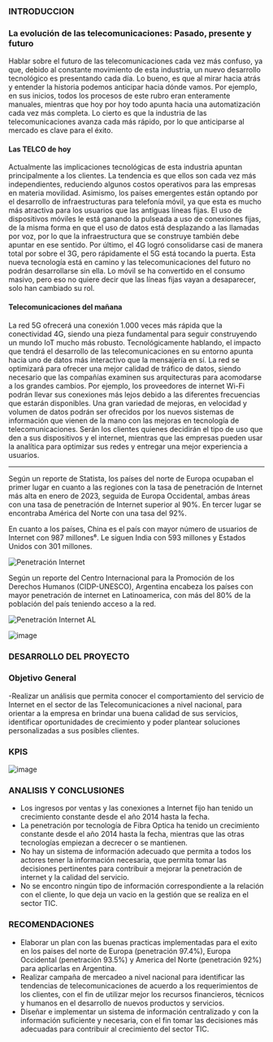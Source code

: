 ### INTRODUCCION

### La evolución de las telecomunicaciones: Pasado, presente y futuro
Hablar sobre el futuro de las telecomunicaciones cada vez más confuso, ya que, debido al constante movimiento de esta industria, un nuevo desarrollo tecnológico es presentando cada día.
Lo bueno, es que al mirar hacia atrás y entender la historia podemos anticipar hacia dónde vamos. Por ejemplo, en sus inicios, todos los procesos de este rubro eran enteramente manuales, mientras que hoy por hoy todo apunta hacia una automatización cada vez más completa.
Lo cierto es que la industria de las telecomunicaciones avanza cada más rápido, por lo que anticiparse al mercado es clave para el éxito.

#### Las TELCO de hoy
Actualmente las implicaciones tecnológicas de esta industria apuntan principalmente a los clientes. La tendencia es que ellos son cada vez más independientes, reduciendo algunos costos operativos para las empresas en materia movilidad. Asimismo, los países emergentes están optando por el desarrollo de infraestructuras para telefonía móvil, ya que esta es mucho más atractiva para los usuarios que las antiguas líneas fijas.
El uso de dispositivos móviles le está ganando la pulseada a uso de conexiones fijas, de la misma forma en que el uso de datos está desplazando a las llamadas por voz, por lo que la infraestructura que se construye también debe apuntar en ese sentido.
Por último, el 4G logró consolidarse casi de manera total por sobre el 3G, pero rápidamente el 5G está tocando la puerta. Esta nueva tecnología está en camino y las telecomunicaciones del futuro no podrán desarrollarse sin ella. Lo móvil se ha convertido en el consumo masivo, pero eso no quiere decir que las líneas fijas vayan a desaparecer, solo han cambiado su rol.

#### Telecomunicaciones del mañana

 La red 5G ofrecerá una conexión 1.000 veces más rápida que la conectividad 4G, siendo una pieza fundamental para seguir construyendo un mundo IoT mucho más robusto.
Tecnológicamente hablando, el impacto que tendrá el desarrollo de las telecomunicaciones en su entorno apunta hacia uno de datos más interactivo que la mensajería en sí.
La red se optimizará para ofrecer una mejor calidad de tráfico de datos, siendo necesario que las compañías examinen sus arquitecturas para acomodarse a los grandes cambios. Por ejemplo, los proveedores de internet Wi-Fi podrán llevar sus conexiones más lejos debido a las diferentes frecuencias que estarán disponibles.
Una gran variedad de mejoras, en velocidad y volumen de datos podrán ser ofrecidos por los nuevos sistemas de información que vienen de la mano con las mejoras en tecnología de telecomunicaciones.
Serán los clientes quienes decidirán el tipo de uso que den a sus dispositivos y el internet, mientras que las empresas pueden usar la analítica para optimizar sus redes y entregar una mejor experiencia a usuarios.

-------------------------------------------------------------------------------------------------------------------------------------------------------------
Según un reporte de Statista, los países del norte de Europa ocupaban el primer lugar en cuanto a las regiones con la tasa de penetración de Internet más alta en enero de 2023, seguida de Europa Occidental, ambas áreas con una tasa de penetración de Internet superior al 90%. En tercer lugar se encontraba América del Norte con una tasa del 92%.

En cuanto a los países, China es el país con mayor número de usuarios de Internet con 987 millones⁶. Le siguen India con 593 millones y Estados Unidos con 301 millones.

![Penetración Internet](https://user-images.githubusercontent.com/113458958/233634459-dcbe47b0-9c54-4cec-8b9b-852165c8412b.PNG)

Según un reporte del Centro Internacional para la Promoción de los Derechos Humanos (CIDP-UNESCO), Argentina encabeza los países con mayor penetración de internet en Latinoamerica, con más del 80% de la población del país teniendo acceso a la red.

![Penetración Internet AL](https://user-images.githubusercontent.com/113458958/233636818-90de2d6b-e88d-411e-8a92-9c030ff3d0c5.PNG)


![image](https://user-images.githubusercontent.com/113458958/234278066-af103416-2865-40b8-baaf-11398d14b2af.png)


### DESARROLLO DEL PROYECTO

### Objetivo General
-Realizar un análisis que permita conocer el comportamiento del servicio de Internet en el sector de las Telecomunicaciones a nivel nacional, para orientar a la empresa en brindar una buena calidad de sus servicios, identificar oportunidades de crecimiento y poder plantear soluciones personalizadas a sus posibles clientes.

### KPIS

![image](https://user-images.githubusercontent.com/113458958/234375083-7e6816ec-4bcf-4138-933f-12e43812d010.png)


### ANALISIS Y CONCLUSIONES

- Los ingresos por ventas y las conexiones a Internet fijo han tenido un crecimiento constante desde el año 2014 hasta la fecha.
- La penetración por tecnología de Fibra Optica ha tenido un crecimiento constante desde el año 2014 hasta la fecha, mientras que las otras tecnologías empiezan a decrecer o se mantienen.
- No hay un sistema de información adecuado que permita a todos los actores tener la información necesaria, que permita tomar las decisiones pertinentes para contribuir a mejorar la penetración de internet y la calidad del servicio.
- No se encontro ningún tipo de información correspondiente a la relación con el cliente, lo que deja un vacio en la gestión que se realiza en el sector TIC.

### RECOMENDACIONES
 
- Elaborar un plan con las buenas practicas implementadas para el exito en los paises del norte de Europa (penetración 97.4%), Europa Occidental (penetración 93.5%) y America del Norte (penetración 92%) para aplicarlas en Argentina.
- Realizar campaña de mercadeo a nivel nacional para identificar las tendencias de telecomunicaciones de acuerdo a los requerimientos de los clientes, con el fin de utilizar mejor los recursos financieros, técnicos y humanos en el desarrollo de nuevos productos y servicios.
- Diseñar e implementar un sistema de información centralizado y con la información suficiente y necesaria, con el fin tomar las decisiones más adecuadas para contribuir al crecimiento del sector TIC.
